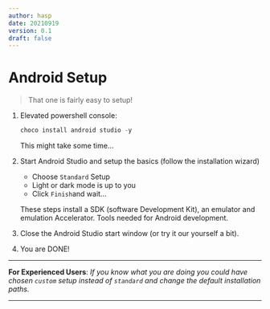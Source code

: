 ```yaml
---
author: hasp
date: 20210919
version: 0.1
draft: false
---
```


# Android Setup

> That one is fairly easy to setup!

1. Elevated powershell console:

   ```powershell
   choco install android studio -y
   ```

   This might take some time...

2. Start Android Studio and setup the basics (follow the installation wizard)
   - Choose `Standard` Setup
   - Light or dark mode is up to you
   - Click `Finish`and wait...

   These steps install a SDK (software Development Kit), an emulator and emulation Accelerator. Tools needed for Android development.

3. Close the Android Studio start window (or try it our yourself a bit).
4. You are DONE!

---

**For Experienced Users**: *If you know what you are doing you could have chosen `custom` setup instead of `standard` and change the default installation paths.*

---
